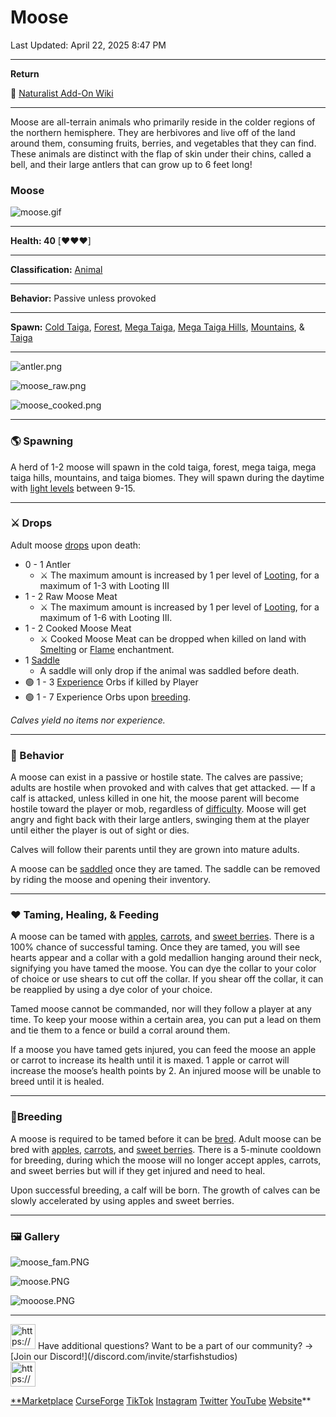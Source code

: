 # Moose

Last Updated: April 22, 2025 8:47 PM

---

**Return**

🐻 [Naturalist Add-On Wiki](/www.notion.so/1a7a9a61c3f1800c8e32e893d6e7f430?pvs=21)

---

Moose are all-terrain animals who primarily reside in the colder regions of the northern hemisphere. They are herbivores and live off of the land around them, consuming fruits, berries, and vegetables that they can find. These animals are distinct with the flap of skin under their chins, called a bell, and their large antlers that can grow up to 6 feet long!

<aside>

### **Moose**

![moose.gif](moose.gif)

---

**Health: 40** [♥️♥️♥️]

---

**Classification:** [Animal](/minecraft.fandom.com/wiki/Animal)

---

**Behavior:** Passive unless provoked

---

**Spawn:** [Cold Taiga](/minecraft.wiki/w/Snowy_Taiga), [Forest](/minecraft.wiki/w/Forest), [Mega Taiga](/minecraft.wiki/w/Old_Growth_Pine_Taiga), [Mega Taiga Hills](/minecraft.wiki/w/Giant_Tree_Taiga_Hills), [Mountains](/minecraft.wiki/w/Mountains), & [Taiga](/minecraft.wiki/w/Taiga)

---

![antler.png](antler.png)

![moose_raw.png](moose_raw.png)

![moose_cooked.png](moose_cooked.png)

</aside>

---

### 🌎 Spawning

A herd of 1-2 moose will spawn in the cold taiga, forest, mega taiga, mega taiga hills, mountains, and taiga biomes. They will spawn during the daytime with [light levels](/minecraft.fandom.com/wiki/Light) between 9-15.

---

### ⚔️ Drops

Adult moose [drops](/minecraft.fandom.com/wiki/Drops) upon death:

- 0 - 1 Antler
    - ⚔️ The maximum amount is increased by 1 per level of [Looting](/minecraft.fandom.com/wiki/Looting), for a maximum of 1-3 with Looting III
- 1 - 2 Raw Moose Meat
    - ⚔️ The maximum amount is increased by 1 per level of [Looting](/minecraft.fandom.com/wiki/Looting), for a maximum of 1-6 with Looting III.
- 1 - 2 Cooked Moose Meat
    - ⚔️ Cooked Moose Meat can be dropped when killed on land with [Smelting](/minecraft.fandom.com/wiki/Fire_Aspect) or [Flame](/minecraft.fandom.com/wiki/Flame) enchantment.
- 1 [Saddle](/minecraft.wiki/w/Saddle)
    - A saddle will only drop if the animal was saddled before death.
- 🟢 1 - 3 [Experience](/minecraft.fandom.com/wiki/Experience) Orbs if killed by Player
- 🟢 1 - 7 Experience Orbs upon [breeding](/minecraft.fandom.com/wiki/Breeding).

*Calves yield no items nor experience.*

---

### 🧠 Behavior

A moose can exist in a passive or hostile state. The calves are passive; adults are hostile when provoked and with calves that get attacked. — If a calf is attacked, unless killed in one hit‌, the moose parent will become hostile toward the player or mob, regardless of [difficulty](/minecraft.fandom.com/wiki/Difficulty). Moose will get angry and fight back with their large antlers, swinging them at the player until either the player is out of sight or dies.

Calves will follow their parents until they are grown into mature adults.

A moose can be [saddled](/minecraft.wiki/w/Saddle) once they are tamed. The saddle can be removed by riding the moose and opening their inventory.

---

### ❤️ Taming, Healing, & Feeding

A moose can be tamed with [apples](/minecraft.wiki/w/Apple), [carrots](/minecraft.wiki/w/Carrot), and [sweet berries](/minecraft.wiki/w/Sweet_Berries). There is a 100% chance of successful taming. Once they are tamed, you will see hearts appear and a collar with a gold medallion hanging around their neck, signifying you have tamed the moose. You can dye the collar to your color of choice or use shears to cut off the collar. If you shear off the collar, it can be reapplied by using a dye color of your choice.

Tamed moose cannot be commanded, nor will they follow a player at any time. To keep your moose within a certain area, you can put a lead on them and tie them to a fence or build a corral around them. 

If a moose you have tamed gets injured, you can feed the moose an apple or carrot to increase its health until it is maxed. 1 apple or carrot will increase the moose’s health points by 2. An injured moose will be unable to breed until it is healed.

---

### 🥚Breeding

A moose is required to be tamed before it can be [bred](/minecraft.fandom.com/wiki/Breeding). Adult moose can be bred with [apples](/minecraft.wiki/w/Apple), [carrots](/minecraft.wiki/w/Carrot), and [sweet berries](/minecraft.wiki/w/Sweet_Berries). There is a 5-minute cooldown for breeding, during which the moose will no longer accept apples, carrots, and sweet berries but will if they get injured and need to heal.

Upon successful breeding, a calf will be born. The growth of calves can be slowly accelerated by using apples and sweet berries.

---

### 🖼️ Gallery

![moose_fam.PNG](moose_fam.png)

![moose.PNG](moose.png)

![mooose.PNG](mooose.png)

---

<aside>
<img src="https://www.notion.so/icons/headset_red.svg" alt="https://www.notion.so/icons/headset_red.svg" width="40px" /> Have additional questions? Want to be a part of our community? → [Join our Discord!](/discord.com/invite/starfishstudios)

</aside>

<aside>
<img src="https://www.notion.so/icons/star_red.svg" alt="https://www.notion.so/icons/star_red.svg" width="40px" />

[**Marketplace](/www.minecraft.net/en-us/marketplace/creator?name=Starfish%20Studios)      [CurseForge](/www.curseforge.com/members/starfish_studios/projects)      [TikTok](/www.tiktok.com/@starfishstudios)      [Instagram](/www.instagram.com/starfishstudiosinc/)      [Twitter](/twitter.com/starfishstudios)      [YouTube](/www.youtube.com/@starfishstudios)      [Website](/starfish-studios.com/)**

</aside>
